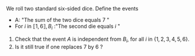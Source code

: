 We roll two standard six-sided dice. Define the events

- A: "The sum of the two dice equals 7 "
- For $i$ in $\llbracket 1,6 \rrbracket, B_{i}$ :"The second die equals $i$ "

1. Check that the event $A$ is independent from $B_{i}$, for all $i$ in $\{1,2,3,4,5,6\}$.
2. Is it still true if one replaces 7 by 6 ?
